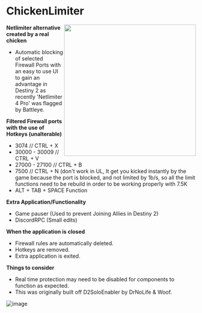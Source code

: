 # ChickenLimiter
<img src="https://i.ibb.co/h2F30LT/1-2-minecraft-chicken-png.png" width="350" height="350" align="right" />

**Netlimiter alternative created by a real chicken**
- Automatic blocking of selected Firewall Ports with an easy to use UI to gain an advantage in Destiny 2 as recently 'Netlimiter 4 Pro' was flagged by Battleye.

**Filtered Firewall ports with the use of Hotkeys (unalterable)**
- 3074 // CTRL + X
- 30000 - 30009 // CTRL + V
- 27000 - 27100 // CTRL + B
- 7500 // CTRL + N (don't work in UL, It get you kicked instantly by the game because the port is blocked, and not limited by 1b/s, so all the limit functions need to be rebuild in order to be working properly with 7.5K
- ALT + TAB + SPACE Function

**Extra Application/Functionality**
- Game pauser (Used to prevent Joining Allies in Destiny 2)
- DiscordRPC (Small edits)

**When the application is closed**
- Firewall rules are automatically deleted.
- Hotkeys are removed.
- Extra application is exited.

**Things to consider**
- Real time protection may need to be disabled for components to function as expected.
- This was originally built off D2SoloEnabler by DrNoLife & Woof.

![image](https://user-images.githubusercontent.com/108382118/203904620-516ca2aa-1154-4d80-b430-a2239db374b9.png)

